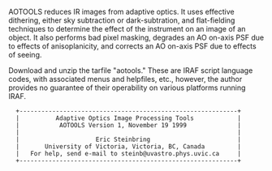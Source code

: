 AOTOOLS reduces IR images from adaptive optics. It uses effective dithering, either sky subtraction or dark-subtration, and flat-fielding techniques to determine the effect of the instrument on an image of an object. It also performs bad pixel masking, degrades an AO on-axis PSF due to effects of anisoplanicity, and corrects an AO on-axis PSF due to effects of seeing.

Download and unzip the tarfile "aotools."  These are IRAF script language codes, with associated menus and helpfiles, etc., however, the author provides no guarantee of their operability on various platforms running IRAF.

      +------------------------------------------------------------+
      |          Adaptive Optics Image Processing Tools            |
      |           AOTOOLS Version 1, November 19 1999              |
      |                                                            |
      |                     Eric Steinbring                        |
      |       University of Victoria, Victoria, BC, Canada         |
      |   For help, send e-mail to steinb@uvastro.phys.uvic.ca     |
      +------------------------------------------------------------+
